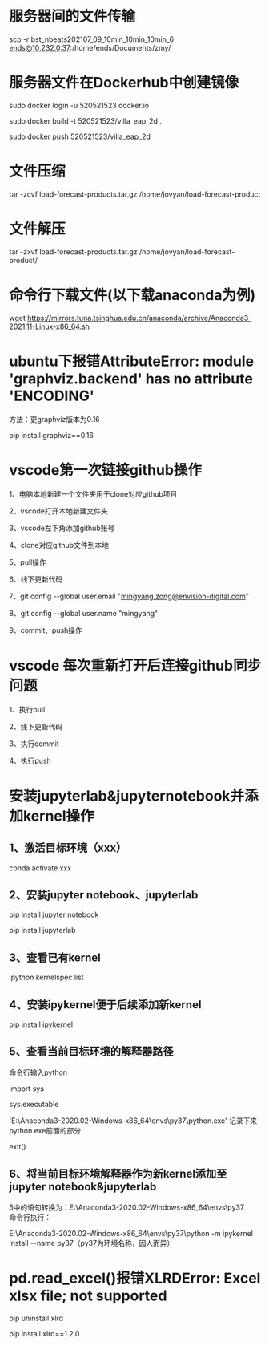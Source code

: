# 服务器间的文件传输

scp -r bst_nbeats202107_09_10min_10min_10min_6 ends@10.232.0.37:/home/ends/Documents/zmy/

# 服务器文件在Dockerhub中创建镜像

sudo docker login -u 520521523 docker.io

sudo docker build -t 520521523/villa_eap_2d . 

sudo docker push 520521523/villa_eap_2d
# 文件压缩

tar -zcvf load-forecast-products.tar.gz /home/jovyan/load-forecast-product
# 文件解压

tar -zxvf load-forecast-products.tar.gz /home/jovyan/load-forecast-product/
# 命令行下载文件(以下载anaconda为例)

wget https://mirrors.tuna.tsinghua.edu.cn/anaconda/archive/Anaconda3-2021.11-Linux-x86_64.sh

# ubuntu下报错AttributeError: module 'graphviz.backend' has no attribute 'ENCODING'

方法：更graphviz版本为0.16

pip install graphviz==0.16

# vscode第一次链接github操作

1、电脑本地新建一个文件夹用于clone对应github项目

2、vscode打开本地新建文件夹

3、vscode左下角添加github账号

4、clone对应github文件到本地

5、pull操作

6、线下更新代码

7、git config --global user.email "mingyang.zong@envision-digital.com"

8、git config --global user.name "mingyang"  

9、commit、push操作
# vscode 每次重新打开后连接github同步问题
1、执行pull

2、线下更新代码

3、执行commit

4、执行push

# 安装jupyterlab&jupyternotebook并添加kernel操作

## 1、激活目标环境（xxx）

conda activate xxx

## 2、安装jupyter notebook、jupyterlab

pip install jupyter notebook

pip install jupyterlab

## 3、查看已有kernel

ipython kernelspec list

## 4、安装ipykernel便于后续添加新kernel

pip install ipykernel

## 5、查看当前目标环境的解释器路径

命令行输入python

import sys

sys.executable

'E:\\Anaconda3-2020.02-Windows-x86_64\\envs\\py37\\python.exe'
记录下来python.exe前面的部分

exit()

## 6、将当前目标环境解释器作为新kernel添加至jupyter notebook&jupyterlab

5中的语句转换为：E:\Anaconda3-2020.02-Windows-x86_64\envs\py37\
命令行执行：

E:\Anaconda3-2020.02-Windows-x86_64\envs\py37\python -m ipykernel install --name py37（py37为环境名称，因人而异）

# pd.read_excel()报错XLRDError: Excel xlsx file; not supported

pip uninstall xlrd

pip install xlrd==1.2.0
